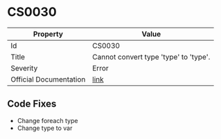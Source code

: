 # CS0030

| Property               | Value                                                             |
| ---------------------- | ----------------------------------------------------------------- |
| Id                     | CS0030                                                            |
| Title                  | Cannot convert type 'type' to 'type'\.                            |
| Severity               | Error                                                             |
| Official Documentation | [link](http://docs.microsoft.com/en-us/dotnet/csharp/misc/cs0030) |

## Code Fixes

* Change foreach type
* Change type to var


